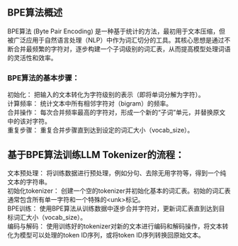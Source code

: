 ## BPE算法概述
BPE算法 (Byte Pair Encoding) 是一种基于统计的方法，最初用于文本压缩，但被广泛应用于自然语言处理（NLP）中作为词汇切分的工具。其核心思想是通过不断合并最频繁的字符对，逐步构建一个子词级别的词汇表，从而提高模型处理词语的灵活性和效率。

### BPE算法的基本步骤：  
初始化： 把输入的文本转化为字符级别的表示（即将单词分解为字符）。  
计算频率： 统计文本中所有相邻字符对（bigram）的频率。  
合并操作： 每次合并频率最高的字符对，形成一个新的“子词”单元，并替换原文中的该对字符。  
重复步骤： 重复合并步骤直到达到设定的词汇大小（vocab_size）。  

## 基于BPE算法训练LLM Tokenizer的流程：
文本预处理： 将训练数据进行预处理，例如分句、去除无用字符等，得到一个纯文本的字符串。  
初始化tokenizer： 创建一个空的tokenizer并初始化基本的词汇表。初始的词汇表通常包含所有单一字符和一个特殊的\<unk\>标记。  
BPE训练： 使用BPE算法从训练数据中逐步合并字符对，更新词汇表直到达到目标词汇大小（vocab_size）。  
编码与解码： 使用训练好的tokenizer对新的文本进行编码和解码操作，将文本转化为模型可以处理的token ID序列，或将token ID序列转换回原始文本。  